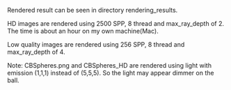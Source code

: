Rendered result can be seen in directory rendering_results.

HD images are rendered using 2500 SPP, 8 thread and max_ray_depth of 2.
The time is about an hour on my own machine(Mac).

Low quality images are rendered using 256 SPP, 8 thread and max_ray_depth of 4. 

Note: CBSpheres.png and CBSpheres_HD are rendered using light with emission (1,1,1) instead of (5,5,5). So the light may appear dimmer on the ball.